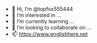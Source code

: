 - 👋 Hi, I’m @topfox555444
- 👀 I’m interested in ...
- 🌱 I’m currently learning ...
- 💞️ I’m looking to collaborate on ...
- 📫 https://www.englishhere.net

<!---
topfox555444/topfox555444 is a ✨ special ✨ repository because its `README.md` (this file) appears on your GitHub profile.
You can click the Preview link to take a look at your changes.
--->
